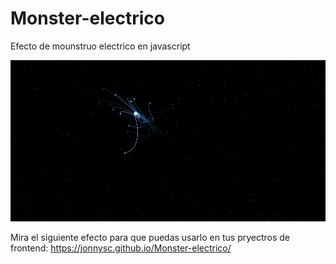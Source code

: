 # Monster-electrico
Efecto de mounstruo electrico en javascript 

<img src="/img/monster-electrico.png">

Mira el siguiente efecto para que puedas usarlo en tus pryectros de frontend: https://jonnysc.github.io/Monster-electrico/